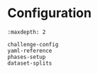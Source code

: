 # Configuration

```{toctree}
:maxdepth: 2

challenge-config
yaml-reference
phases-setup
dataset-splits

